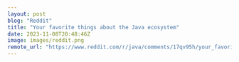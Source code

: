 ```yaml
---
layout: post
blog: "Reddit"
title: "Your favorite things about the Java ecosystem"
date: 2023-11-08T20:48:46Z
image: images/reddit.png
remote_url: "https://www.reddit.com/r/java/comments/17qv95h/your_favorite_things_about_the_java_ecosystem/"
---
```

